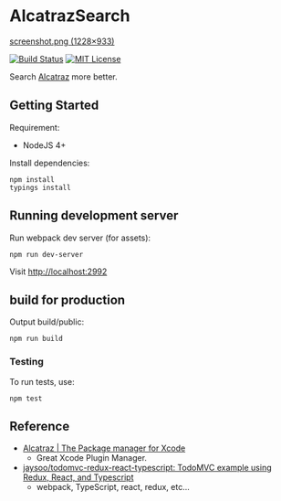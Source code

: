 # AlcatrazSearch

[screenshot.png (1228×933)](https://raw.githubusercontent.com/starhoshi/AlcatrazSearch/master/screenshot.png)

[![Build Status](https://travis-ci.org/starhoshi/AlcatrazSearch.svg?branch=master)](https://travis-ci.org/starhoshi/AlcatrazSearch)
[![MIT License](http://img.shields.io/badge/license-MIT-blue.svg?style=flat)](LICENSE)


Search [Alcatraz](http://alcatraz.io/) more better.

## Getting Started

Requirement:

- NodeJS 4+

Install dependencies:

```
npm install
typings install
```

## Running development server

Run webpack dev server (for assets):

```
npm run dev-server
```

Visit [http://localhost:2992](http://localhost:2992)

## build for production

Output build/public:

```
npm run build
```


### Testing

To run tests, use:

```
npm test
```

## Reference

*  [Alcatraz | The Package manager for Xcode](http://alcatraz.io/)
    * Great Xcode Plugin Manager.
* [jaysoo/todomvc-redux-react-typescript: TodoMVC example using Redux, React, and Typescript](https://github.com/jaysoo/todomvc-redux-react-typescript)
    * webpack, TypeScript, react, redux, etc...
